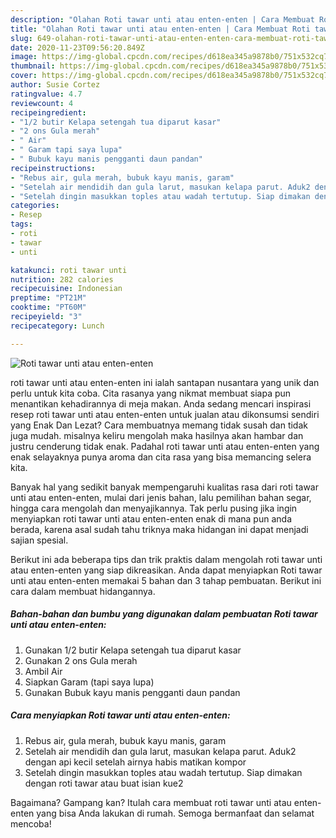 ```yaml
---
description: "Olahan Roti tawar unti atau enten-enten | Cara Membuat Roti tawar unti atau enten-enten Yang Paling Enak"
title: "Olahan Roti tawar unti atau enten-enten | Cara Membuat Roti tawar unti atau enten-enten Yang Paling Enak"
slug: 649-olahan-roti-tawar-unti-atau-enten-enten-cara-membuat-roti-tawar-unti-atau-enten-enten-yang-paling-enak
date: 2020-11-23T09:56:20.849Z
image: https://img-global.cpcdn.com/recipes/d618ea345a9878b0/751x532cq70/roti-tawar-unti-atau-enten-enten-foto-resep-utama.jpg
thumbnail: https://img-global.cpcdn.com/recipes/d618ea345a9878b0/751x532cq70/roti-tawar-unti-atau-enten-enten-foto-resep-utama.jpg
cover: https://img-global.cpcdn.com/recipes/d618ea345a9878b0/751x532cq70/roti-tawar-unti-atau-enten-enten-foto-resep-utama.jpg
author: Susie Cortez
ratingvalue: 4.7
reviewcount: 4
recipeingredient:
- "1/2 butir Kelapa setengah tua diparut kasar"
- "2 ons Gula merah"
- " Air"
- " Garam tapi saya lupa"
- " Bubuk kayu manis pengganti daun pandan"
recipeinstructions:
- "Rebus air, gula merah, bubuk kayu manis, garam"
- "Setelah air mendidih dan gula larut, masukan kelapa parut. Aduk2 dengan api kecil setelah airnya habis matikan kompor"
- "Setelah dingin masukkan toples atau wadah tertutup. Siap dimakan dengan roti tawar atau buat isian kue2"
categories:
- Resep
tags:
- roti
- tawar
- unti

katakunci: roti tawar unti 
nutrition: 282 calories
recipecuisine: Indonesian
preptime: "PT21M"
cooktime: "PT60M"
recipeyield: "3"
recipecategory: Lunch

---
```



![Roti tawar unti atau enten-enten](https://img-global.cpcdn.com/recipes/d618ea345a9878b0/751x532cq70/roti-tawar-unti-atau-enten-enten-foto-resep-utama.jpg)


roti tawar unti atau enten-enten ini ialah santapan nusantara yang unik dan perlu untuk kita coba. Cita rasanya yang nikmat membuat siapa pun menantikan kehadirannya di meja makan.
Anda sedang mencari inspirasi resep roti tawar unti atau enten-enten untuk jualan atau dikonsumsi sendiri yang Enak Dan Lezat? Cara membuatnya memang tidak susah dan tidak juga mudah. misalnya keliru mengolah maka hasilnya akan hambar dan justru cenderung tidak enak. Padahal roti tawar unti atau enten-enten yang enak selayaknya punya aroma dan cita rasa yang bisa memancing selera kita.

Banyak hal yang sedikit banyak mempengaruhi kualitas rasa dari roti tawar unti atau enten-enten, mulai dari jenis bahan, lalu pemilihan bahan segar, hingga cara mengolah dan menyajikannya. Tak perlu pusing jika ingin menyiapkan roti tawar unti atau enten-enten enak di mana pun anda berada, karena asal sudah tahu triknya maka hidangan ini dapat menjadi sajian spesial.




Berikut ini ada beberapa tips dan trik praktis dalam mengolah roti tawar unti atau enten-enten yang siap dikreasikan. Anda dapat menyiapkan Roti tawar unti atau enten-enten memakai 5 bahan dan 3 tahap pembuatan. Berikut ini cara dalam membuat hidangannya.

<!--inarticleads1-->

##### Bahan-bahan dan bumbu yang digunakan dalam pembuatan Roti tawar unti atau enten-enten:

1. Gunakan 1/2 butir Kelapa setengah tua diparut kasar
1. Gunakan 2 ons Gula merah
1. Ambil  Air
1. Siapkan  Garam (tapi saya lupa)
1. Gunakan  Bubuk kayu manis pengganti daun pandan




<!--inarticleads2-->

##### Cara menyiapkan Roti tawar unti atau enten-enten:

1. Rebus air, gula merah, bubuk kayu manis, garam
1. Setelah air mendidih dan gula larut, masukan kelapa parut. Aduk2 dengan api kecil setelah airnya habis matikan kompor
1. Setelah dingin masukkan toples atau wadah tertutup. Siap dimakan dengan roti tawar atau buat isian kue2




Bagaimana? Gampang kan? Itulah cara membuat roti tawar unti atau enten-enten yang bisa Anda lakukan di rumah. Semoga bermanfaat dan selamat mencoba!
